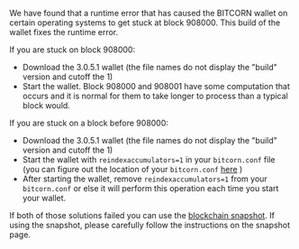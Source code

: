 We have found that a runtime error that has caused the BITCORN wallet on certain operating systems to get stuck at block 908000. This build of the wallet fixes the runtime error.

If you are stuck on block 908000:
- Download the 3.0.5.1 wallet (the file names do not display the "build" version and cutoff the 1)
- Start the wallet. Block 908000 and 908001 have some computation that occurs and it is normal for them to take longer to process than a typical block would.

If you are stuck on a block before 908000:
- Download the 3.0.5.1 wallet (the file names do not display the "build" version and cutoff the 1)
- Start the wallet with `reindexaccumulators=1` in your `bitcorn.conf` file (you can figure out the location of your `bitcorn.conf` [here](https://bitcorn.freshdesk.com/support/solutions/articles/30000004664-where-are-my-wallet-dat-blockchain-and-configuration-conf-files-located-) )
- After starting the wallet, remove `reindexaccumulators=1` from your `bitcorn.conf` or else it will perform this operation each time you start your wallet.

If both of those solutions failed you can use the [blockchain snapshot](http://178.254.23.111/~pub/BITCORN/Daily-Snapshots-Html/BITCORN-Daily-Snapshots.html). If using the snapshot, please carefully follow the instructions on the snapshot page.
